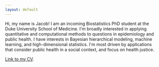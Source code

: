 ```yaml
---
layout: default
---
```


Hi, my name is Jacob! I am an incoming Biostatistics PhD student at the Duke University School of Medicine. I'm broadly interested in applying quantitative and computational methods to questions in epidemiology and public health. I have interests in Bayesian hierarchical modeling, machine learning, and high-dimensional statistics. I'm most driven by applications that consider public health in a social context, and focus on health justice.

[Link to my CV](./assets/jacob_sussman_cv.pdf).
